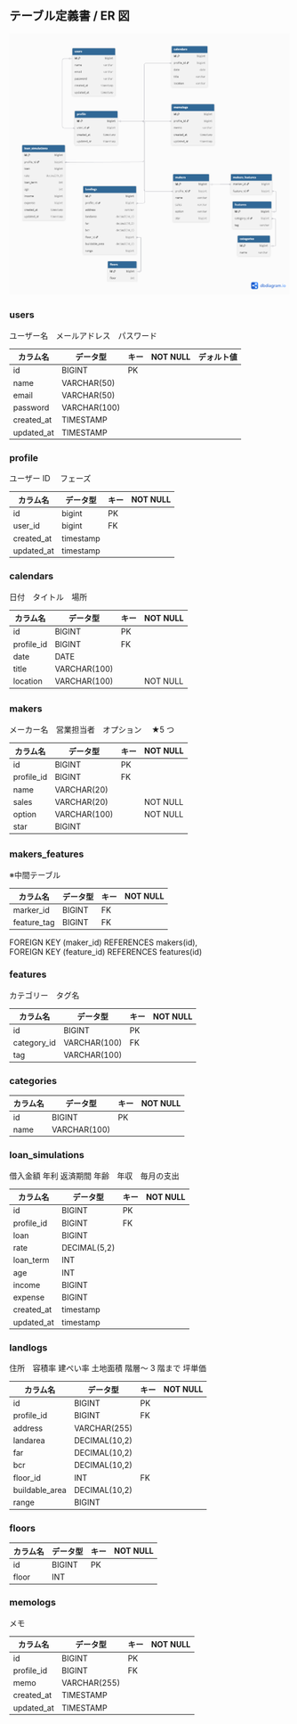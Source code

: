 ## テーブル定義書 / ER 図

![alt text](/docs/images/ER.png)

### users

ユーザー名　メールアドレス　パスワード

| カラム名   | データ型     | キー | NOT NULL | デォルト値 |
| ---------- | ------------ | ---- | -------- | ---------- |
| id         | BIGINT       | PK   |          |
| name       | VARCHAR(50)  |      |          |
| email      | VARCHAR(50)  |      |          |
| password   | VARCHAR(100) |      |          |
| created_at | TIMESTAMP    |      |
| updated_at | TIMESTAMP    |      |

### profile

ユーザー ID 　フェーズ

| カラム名   | データ型  | キー | NOT NULL |
| ---------- | --------- | ---- | -------- |
| id         | bigint    | PK   |
| user_id    | bigint    | FK   |
| created_at | timestamp |
| updated_at | timestamp |

### calendars

日付　タイトル　場所

| カラム名   | データ型     | キー | NOT NULL |
| ---------- | ------------ | ---- | -------- |
| id         | BIGINT       | PK   |
| profile_id | BIGINT       | FK   |
| date       | DATE         |
| title      | VARCHAR(100) |
| location   | VARCHAR(100) |      | NOT NULL |

### makers 　

メーカー名　営業担当者　オプション　 ★5 つ

| カラム名   | データ型     | キー | NOT NULL |
| ---------- | ------------ | ---- | -------- |
| id         | BIGINT       | PK   |
| profile_id | BIGINT       | FK   |
| name       | VARCHAR(20)  |      |
| sales      | VARCHAR(20)  |      | NOT NULL |
| option     | VARCHAR(100) |      | NOT NULL |
| star       | BIGINT       |      |          |

### makers_features 　

※中間テーブル

| カラム名    | データ型 | キー | NOT NULL |
| ----------- | -------- | ---- | -------- |
| marker_id   | BIGINT   | FK   |
| feature_tag | BIGINT   | FK   |

FOREIGN KEY (maker_id) REFERENCES makers(id),  
FOREIGN KEY (feature_id) REFERENCES features(id)

### features

カテゴリー　タグ名

| カラム名    | データ型     | キー | NOT NULL |
| ----------- | ------------ | ---- | -------- |
| id          | BIGINT       | PK   |          |
| category_id | VARCHAR(100) | FK   |
| tag         | VARCHAR(100) |

### categories

| カラム名 | データ型     | キー | NOT NULL |
| -------- | ------------ | ---- | -------- |
| id       | BIGINT       | PK   |          |
| name     | VARCHAR(100) |

### loan_simulations

借入金額 年利 返済期間 年齢　年収　毎月の支出

| カラム名   | データ型     | キー | NOT NULL |
| ---------- | ------------ | ---- | -------- |
| id         | BIGINT       | PK   |          |
| profile_id | BIGINT       | FK   |
| loan       | BIGINT       |      |
| rate       | DECIMAL(5,2) |      |
| loan_term  | INT          |      |
| age        | INT          |
| income     | BIGINT       |
| expense    | BIGINT       |
| created_at | timestamp    |
| updated_at | timestamp    |

### landlogs

住所　容積率 建ぺい率 土地面積 階層～ 3 階まで 坪単価

| カラム名       | データ型      | キー | NOT NULL |
| -------------- | ------------- | ---- | -------- |
| id             | BIGINT        | PK   |          |
| profile_id     | BIGINT        | FK   |
| address        | VARCHAR(255)  |
| landarea       | DECIMAL(10,2) |
| far            | DECIMAL(10,2) |
| bcr            | DECIMAL(10,2) |
| floor_id       | INT           | FK   |          |
| buildable_area | DECIMAL(10,2) |
| range          | BIGINT        |      |

### floors

| カラム名 | データ型 | キー | NOT NULL |
| -------- | -------- | ---- | -------- |
| id       | BIGINT   | PK   |          |
| floor    | INT      |

### memologs

メモ

| カラム名   | データ型     | キー | NOT NULL |
| ---------- | ------------ | ---- | -------- |
| id         | BIGINT       | PK   |          |
| profile_id | BIGINT       | FK   |
| memo       | VARCHAR(255) |
| created_at | TIMESTAMP    |      |
| updated_at | TIMESTAMP    |      |
